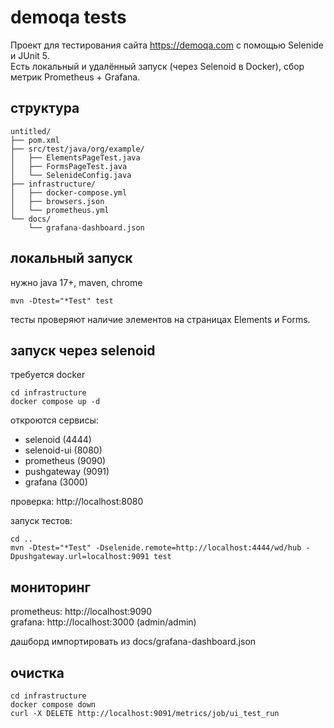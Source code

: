 # demoqa tests

Проект для тестирования сайта https://demoqa.com с помощью Selenide и JUnit 5.  
Есть локальный и удалённый запуск (через Selenoid в Docker), сбор метрик Prometheus + Grafana.

## структура

```
untitled/
├── pom.xml
├── src/test/java/org/example/
│   ├── ElementsPageTest.java
│   ├── FormsPageTest.java
│   └── SelenideConfig.java
├── infrastructure/
│   ├── docker-compose.yml
│   ├── browsers.json
│   └── prometheus.yml
└── docs/
    └── grafana-dashboard.json
```

## локальный запуск

нужно java 17+, maven, chrome

```
mvn -Dtest="*Test" test
```

тесты проверяют наличие элементов на страницах Elements и Forms.

## запуск через selenoid

требуется docker

```
cd infrastructure
docker compose up -d
```

откроются сервисы:  
- selenoid (4444)  
- selenoid-ui (8080)  
- prometheus (9090)  
- pushgateway (9091)  
- grafana (3000)

проверка: http://localhost:8080

запуск тестов:
```
cd ..
mvn -Dtest="*Test" -Dselenide.remote=http://localhost:4444/wd/hub -Dpushgateway.url=localhost:9091 test
```

## мониторинг

prometheus: http://localhost:9090  
grafana: http://localhost:3000 (admin/admin)

дашборд импортировать из docs/grafana-dashboard.json

## очистка

```
cd infrastructure
docker compose down
curl -X DELETE http://localhost:9091/metrics/job/ui_test_run
```
